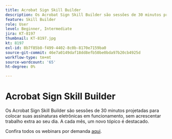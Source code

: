 ```yaml
---
title: Acrobat Sign Skill Builder
description: Os Acrobat Sign Skill Builder são sessões de 30 minutos projetadas para colocar suas assinaturas eletrônicas em funcionamento, sem acrescentar trabalho extra
feature: Skill Builder
role: User
level: Beginner, Intermediate
jira: KT-8197
thumbnail: KT-8197.jpg
kt: 8197
exl-id: 8b7f85b8-f499-4402-8c0b-8170e7159ba0
source-git-commit: 46e7a0149daf18dd8efb50be0bda97b20cb4925d
workflow-type: tm+mt
source-wordcount: '65'
ht-degree: 0%

---
```


# Acrobat Sign Skill Builder

Os Acrobat Sign Skill Builder são sessões de 30 minutos projetadas para colocar suas assinaturas eletrônicas em funcionamento, sem acrescentar trabalho extra ao seu dia. A cada mês, um novo tópico é destacado.

Confira todos os webinars por demanda [aqui](https://experienceleague.adobe.com/en/docs/events/acrobat-sign-webinars/overview).
